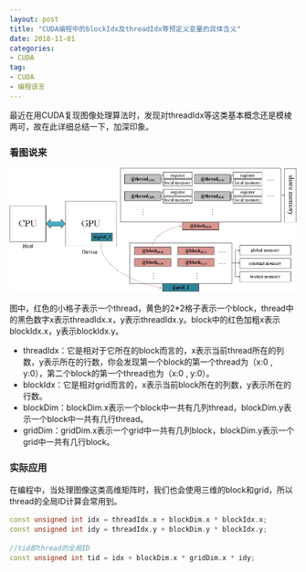 ```yaml
---
layout: post
title: "CUDA编程中的blockIdx及threadIdx等预定义变量的具体含义"
date: 2018-11-01
categories:
- CUDA
tag:
- CUDA
- 编程语言
---
```


最近在用CUDA复现图像处理算法时，发现对threadIdx等这类基本概念还是模棱两可，故在此详细总结一下，加深印象。

### 看图说来
<img src="/assets/images/posts/cuda/cuda.jpg"> 

图中，红色的小格子表示一个thread，黄色的2*2格子表示一个block，thread中的黑色数字x表示threadIdx.x，y表示threadIdx.y。block中的红色加粗x表示blockIdx.x，y表示blockIdx.y。

- threadIdx：它是相对于它所在的block而言的，x表示当前thread所在的列数，y表示所在的行数，你会发现第一个block的第一个thread为（x:0 , y:0），第二个block的第一个thread也为（x:0 , y:0）。
- blockIdx：它是相对grid而言的，x表示当前block所在的列数，y表示所在的行数。
- blockDim：blockDim.x表示一个block中一共有几列thread，blockDim.y表示一个block中一共有几行thread。
- gridDim：gridDim.x表示一个grid中一共有几列block，blockDim.y表示一个grid中一共有几行block。

### 实际应用

在编程中，当处理图像这类高维矩阵时，我们也会使用三维的block和grid，所以thread的全局ID计算会常用到。

```cpp
const unsigned int idx = threadIdx.x + blockDim.x * blockIdx.x;
const unsigned int idy = threadIdx.y + blockDim.y * blockIdx.y;

//tid即thread的全局ID
const unsigned int tid = idx + blockDim.x * gridDim.x * idy;
```